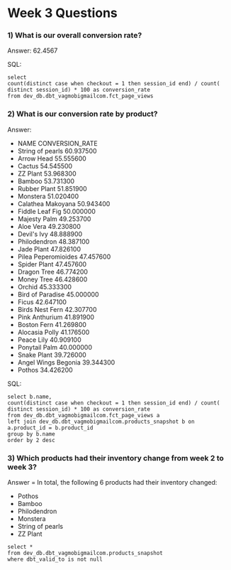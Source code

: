 # Week 3 Questions

### 1) What is our overall conversion rate?

Answer: 62.4567

SQL:
```
select 
count(distinct case when checkout = 1 then session_id end) / count( distinct session_id) * 100 as conversion_rate
from dev_db.dbt_vagmobigmailcom.fct_page_views
```

### 2) What is our conversion rate by product?

Answer: 
* NAME	            CONVERSION_RATE
* String of pearls	60.937500
* Arrow Head	        55.555600
* Cactus	            54.545500
* ZZ Plant	        53.968300
* Bamboo	            53.731300
* Rubber Plant	    51.851900
* Monstera	        51.020400
* Calathea Makoyana	50.943400
* Fiddle Leaf Fig	    50.000000
* Majesty Palm	    49.253700
* Aloe Vera	        49.230800
* Devil's Ivy	        48.888900
* Philodendron	    48.387100
* Jade Plant	        47.826100
* Pilea Peperomioides	47.457600
* Spider Plant	    47.457600
* Dragon Tree	        46.774200
* Money Tree	        46.428600
* Orchid	            45.333300
* Bird of Paradise	45.000000
* Ficus	            42.647100
* Birds Nest Fern	    42.307700
* Pink Anthurium	    41.891900
* Boston Fern	        41.269800
* Alocasia Polly	    41.176500
* Peace Lily	        40.909100
* Ponytail Palm	    40.000000
* Snake Plant	        39.726000
* Angel Wings Begonia	39.344300
* Pothos	            34.426200

SQL:
```
select b.name, 
count(distinct case when checkout = 1 then session_id end) / count( distinct session_id) * 100 as conversion_rate
from dev_db.dbt_vagmobigmailcom.fct_page_views a
left join dev_db.dbt_vagmobigmailcom.products_snapshot b on a.product_id = b.product_id
group by b.name
order by 2 desc
```

### 3) Which products had their inventory change from week 2 to week 3?

Answer = In total, the following 6 products had their inventory changed:

* Pothos
* Bamboo
* Philodendron
* Monstera
* String of pearls
* ZZ Plant

```
select *
from dev_db.dbt_vagmobigmailcom.products_snapshot
where dbt_valid_to is not null
```
